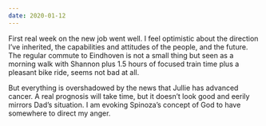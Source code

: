 ```yaml
---
date: 2020-01-12
---
```


First real week on the new job went well. I feel optimistic about the direction I’ve inherited, the capabilities and attitudes of the people, and the future. The regular commute to Eindhoven is not a small thing but seen as a morning walk with Shannon plus 1.5 hours of focused train time plus a pleasant bike ride, seems not bad at all.

But everything is overshadowed by the news that Jullie has advanced cancer. A real prognosis will take time, but it doesn’t look good and eerily mirrors Dad’s situation. I am evoking Spinoza’s concept of God to have somewhere to direct my anger.
